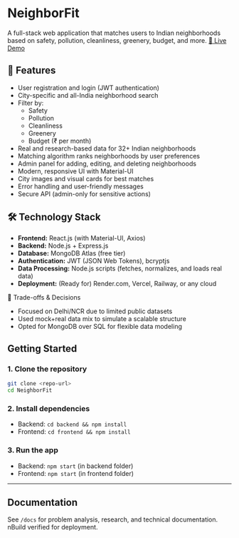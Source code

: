 # NeighborFit

A full-stack web application that matches users to Indian neighborhoods based on safety, pollution, cleanliness, greenery, budget, and more.
[🔗 Live Demo]( https://neighbor-fit-oq8u.vercel.app/ )

## 🚀 Features
- User registration and login (JWT authentication)
- City-specific and all-India neighborhood search
- Filter by:
  - Safety
  - Pollution
  - Cleanliness
  - Greenery
  - Budget (₹ per month)
- Real and research-based data for 32+ Indian neighborhoods
- Matching algorithm ranks neighborhoods by user preferences
- Admin panel for adding, editing, and deleting neighborhoods
- Modern, responsive UI with Material-UI
- City images and visual cards for best matches
- Error handling and user-friendly messages
- Secure API (admin-only for sensitive actions)

## 🛠️ Technology Stack
- **Frontend:** React.js (with Material-UI, Axios)
- **Backend:** Node.js + Express.js
- **Database:** MongoDB Atlas (free tier)
- **Authentication:** JWT (JSON Web Tokens), bcryptjs
- **Data Processing:** Node.js scripts (fetches, normalizes, and loads real data)
- **Deployment:** (Ready for) Render.com, Vercel, Railway, or any cloud

🔄 Trade-offs & Decisions

- Focused on Delhi/NCR due to limited public datasets
- Used mock+real data mix to simulate a scalable structure
- Opted for MongoDB over SQL for flexible data modeling

## Getting Started

### 1. Clone the repository
```bash
git clone <repo-url>
cd NeighborFit
```

### 2. Install dependencies
- Backend: `cd backend && npm install`
- Frontend: `cd frontend && npm install`

### 3. Run the app
- Backend: `npm start` (in backend folder)
- Frontend: `npm start` (in frontend folder)

---

## Documentation
See `/docs` for problem analysis, research, and technical documentation. 
\ n B u i l d   v e r i f i e d   f o r   d e p l o y m e n t .  
 